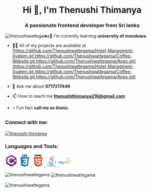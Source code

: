 <h1 align="center">Hi 👋, I'm Thenushi Thimanya</h1>
<h3 align="center">A passionate frontend developer from Sri lanka</h3>
<img align="left" src="https://user-images.githubusercontent.com/59734313/157189039-c09b3e38-9f42-42c0-ab54-14f1574190a7.gif" alt="thenushiwattegama" />

<p align="left"></p>

- 🌱 I’m currently learning **university of moratuwa**

- 👨‍💻 All of my projects are available at [https://github.com/Thenushiwattegama/Hotel-Managment-Syatem.git,https://github.com/Thenushiwattegama/Coffee-Website.git,https://github.com/Thenushiwattegama/Apps.git](https://github.com/Thenushiwattegama/Hotel-Managment-Syatem.git,https://github.com/Thenushiwattegama/Coffee-Website.git,https://github.com/Thenushiwattegama/Apps.git)

- 💬 Ask me about **0717217446**

- 📫 How to reach me **thenushithimanya216@gmail.com**

- ⚡ Fun fact **call me as thenu**

<h3 align="left">Connect with me:</h3>

<p align="left">
<a href="https://fb.com/thenushi thimanya" target="blank"><img align="center" src="https://raw.githubusercontent.com/rahuldkjain/github-profile-readme-generator/master/src/images/icons/Social/facebook.svg" alt="thenushi thimanya" height="30" width="40" /></a>
</p>

<h3 align="left">Languages and Tools:</h3>
<p align="left"> <a href="https://www.w3schools.com/cs/" target="_blank" rel="noreferrer"> <img src="https://raw.githubusercontent.com/devicons/devicon/master/icons/csharp/csharp-original.svg" alt="csharp" width="40" height="40"/> </a> <a href="https://www.w3schools.com/css/" target="_blank" rel="noreferrer"> <img src="https://raw.githubusercontent.com/devicons/devicon/master/icons/css3/css3-original-wordmark.svg" alt="css3" width="40" height="40"/> </a> <a href="https://www.w3.org/html/" target="_blank" rel="noreferrer"> <img src="https://raw.githubusercontent.com/devicons/devicon/master/icons/html5/html5-original-wordmark.svg" alt="html5" width="40" height="40"/> </a> <a href="https://www.java.com" target="_blank" rel="noreferrer"> <img src="https://raw.githubusercontent.com/devicons/devicon/master/icons/java/java-original.svg" alt="java" width="40" height="40"/> </a> <a href="https://www.mysql.com/" target="_blank" rel="noreferrer"> <img src="https://raw.githubusercontent.com/devicons/devicon/master/icons/mysql/mysql-original-wordmark.svg" alt="mysql" width="40" height="40"/> </a> </p>

<p><img align="left" src="https://github-readme-stats.vercel.app/api/top-langs?username=thenushiwattegama&show_icons=true&locale=en&layout=compact" alt="thenushiwattegama" /></p>

<p>&nbsp;<img align="center" src="https://github-readme-stats.vercel.app/api?username=thenushiwattegama&show_icons=true&locale=en" alt="thenushiwattegama" /></p>

<p><img align="center" src="https://github-readme-streak-stats.herokuapp.com/?user=thenushiwattegama&" alt="thenushiwattegama" /></p>

